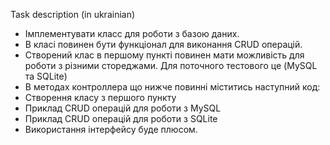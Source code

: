 Task description (in ukrainian)

- Імплементувати класс для роботи з базою даних.
- В класі повинен бути функціонал для виконання CRUD операцій.
- Створений клас в першому пункті повинен мати можливість для роботи з різними стореджами. Для поточного тестового це (MySQL та SQLite)
- В методах контроллера що нижче повинні міститись наступний код:
- Створення класу з першого пункту
- Приклад CRUD операцій для роботи з MySQL
- Приклад CRUD операцій для роботи з SQLite
- Використання інтерфейсу буде плюсом.
